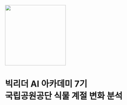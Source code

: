 <img src="./rangers_logo.png" width="200" height="200" />

# 빅리더 AI 아카데미 7기 <br/> 국립공원공단 식물 계절 변화 분석

